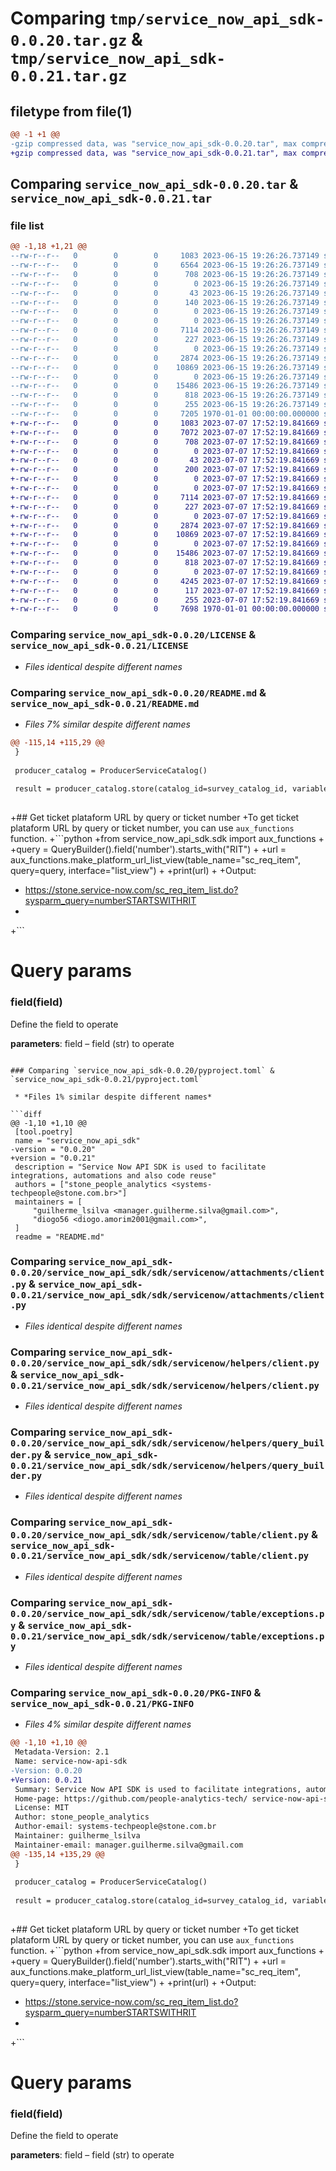 # Comparing `tmp/service_now_api_sdk-0.0.20.tar.gz` & `tmp/service_now_api_sdk-0.0.21.tar.gz`

## filetype from file(1)

```diff
@@ -1 +1 @@
-gzip compressed data, was "service_now_api_sdk-0.0.20.tar", max compression
+gzip compressed data, was "service_now_api_sdk-0.0.21.tar", max compression
```

## Comparing `service_now_api_sdk-0.0.20.tar` & `service_now_api_sdk-0.0.21.tar`

### file list

```diff
@@ -1,18 +1,21 @@
--rw-r--r--   0        0        0     1083 2023-06-15 19:26:26.737149 service_now_api_sdk-0.0.20/LICENSE
--rw-r--r--   0        0        0     6564 2023-06-15 19:26:26.737149 service_now_api_sdk-0.0.20/README.md
--rw-r--r--   0        0        0      708 2023-06-15 19:26:26.737149 service_now_api_sdk-0.0.20/pyproject.toml
--rw-r--r--   0        0        0        0 2023-06-15 19:26:26.737149 service_now_api_sdk-0.0.20/service_now_api_sdk/__init__.py
--rw-r--r--   0        0        0       43 2023-06-15 19:26:26.737149 service_now_api_sdk-0.0.20/service_now_api_sdk/exceptions.py
--rw-r--r--   0        0        0      140 2023-06-15 19:26:26.737149 service_now_api_sdk-0.0.20/service_now_api_sdk/sdk/__init__.py
--rw-r--r--   0        0        0        0 2023-06-15 19:26:26.737149 service_now_api_sdk-0.0.20/service_now_api_sdk/sdk/servicenow/__init__.py
--rw-r--r--   0        0        0        0 2023-06-15 19:26:26.737149 service_now_api_sdk-0.0.20/service_now_api_sdk/sdk/servicenow/attachments/__init__.py
--rw-r--r--   0        0        0     7114 2023-06-15 19:26:26.737149 service_now_api_sdk-0.0.20/service_now_api_sdk/sdk/servicenow/attachments/client.py
--rw-r--r--   0        0        0      227 2023-06-15 19:26:26.737149 service_now_api_sdk-0.0.20/service_now_api_sdk/sdk/servicenow/attachments/exceptions.py
--rw-r--r--   0        0        0        0 2023-06-15 19:26:26.737149 service_now_api_sdk-0.0.20/service_now_api_sdk/sdk/servicenow/helpers/__init__.py
--rw-r--r--   0        0        0     2874 2023-06-15 19:26:26.737149 service_now_api_sdk-0.0.20/service_now_api_sdk/sdk/servicenow/helpers/client.py
--rw-r--r--   0        0        0    10869 2023-06-15 19:26:26.737149 service_now_api_sdk-0.0.20/service_now_api_sdk/sdk/servicenow/helpers/query_builder.py
--rw-r--r--   0        0        0        0 2023-06-15 19:26:26.737149 service_now_api_sdk-0.0.20/service_now_api_sdk/sdk/servicenow/table/__init__.py
--rw-r--r--   0        0        0    15486 2023-06-15 19:26:26.737149 service_now_api_sdk-0.0.20/service_now_api_sdk/sdk/servicenow/table/client.py
--rw-r--r--   0        0        0      818 2023-06-15 19:26:26.737149 service_now_api_sdk-0.0.20/service_now_api_sdk/sdk/servicenow/table/exceptions.py
--rw-r--r--   0        0        0      255 2023-06-15 19:26:26.737149 service_now_api_sdk-0.0.20/service_now_api_sdk/settings.py
--rw-r--r--   0        0        0     7205 1970-01-01 00:00:00.000000 service_now_api_sdk-0.0.20/PKG-INFO
+-rw-r--r--   0        0        0     1083 2023-07-07 17:52:19.841669 service_now_api_sdk-0.0.21/LICENSE
+-rw-r--r--   0        0        0     7072 2023-07-07 17:52:19.841669 service_now_api_sdk-0.0.21/README.md
+-rw-r--r--   0        0        0      708 2023-07-07 17:52:19.841669 service_now_api_sdk-0.0.21/pyproject.toml
+-rw-r--r--   0        0        0        0 2023-07-07 17:52:19.841669 service_now_api_sdk-0.0.21/service_now_api_sdk/__init__.py
+-rw-r--r--   0        0        0       43 2023-07-07 17:52:19.841669 service_now_api_sdk-0.0.21/service_now_api_sdk/exceptions.py
+-rw-r--r--   0        0        0      200 2023-07-07 17:52:19.841669 service_now_api_sdk-0.0.21/service_now_api_sdk/sdk/__init__.py
+-rw-r--r--   0        0        0        0 2023-07-07 17:52:19.841669 service_now_api_sdk-0.0.21/service_now_api_sdk/sdk/servicenow/__init__.py
+-rw-r--r--   0        0        0        0 2023-07-07 17:52:19.841669 service_now_api_sdk-0.0.21/service_now_api_sdk/sdk/servicenow/attachments/__init__.py
+-rw-r--r--   0        0        0     7114 2023-07-07 17:52:19.841669 service_now_api_sdk-0.0.21/service_now_api_sdk/sdk/servicenow/attachments/client.py
+-rw-r--r--   0        0        0      227 2023-07-07 17:52:19.841669 service_now_api_sdk-0.0.21/service_now_api_sdk/sdk/servicenow/attachments/exceptions.py
+-rw-r--r--   0        0        0        0 2023-07-07 17:52:19.841669 service_now_api_sdk-0.0.21/service_now_api_sdk/sdk/servicenow/helpers/__init__.py
+-rw-r--r--   0        0        0     2874 2023-07-07 17:52:19.841669 service_now_api_sdk-0.0.21/service_now_api_sdk/sdk/servicenow/helpers/client.py
+-rw-r--r--   0        0        0    10869 2023-07-07 17:52:19.841669 service_now_api_sdk-0.0.21/service_now_api_sdk/sdk/servicenow/helpers/query_builder.py
+-rw-r--r--   0        0        0        0 2023-07-07 17:52:19.841669 service_now_api_sdk-0.0.21/service_now_api_sdk/sdk/servicenow/table/__init__.py
+-rw-r--r--   0        0        0    15486 2023-07-07 17:52:19.841669 service_now_api_sdk-0.0.21/service_now_api_sdk/sdk/servicenow/table/client.py
+-rw-r--r--   0        0        0      818 2023-07-07 17:52:19.841669 service_now_api_sdk-0.0.21/service_now_api_sdk/sdk/servicenow/table/exceptions.py
+-rw-r--r--   0        0        0        0 2023-07-07 17:52:19.841669 service_now_api_sdk-0.0.21/service_now_api_sdk/sdk/servicenow/utils/__init__.py
+-rw-r--r--   0        0        0     4245 2023-07-07 17:52:19.841669 service_now_api_sdk-0.0.21/service_now_api_sdk/sdk/servicenow/utils/aux_functions.py
+-rw-r--r--   0        0        0      117 2023-07-07 17:52:19.841669 service_now_api_sdk-0.0.21/service_now_api_sdk/sdk/servicenow/utils/constants.py
+-rw-r--r--   0        0        0      255 2023-07-07 17:52:19.841669 service_now_api_sdk-0.0.21/service_now_api_sdk/settings.py
+-rw-r--r--   0        0        0     7698 1970-01-01 00:00:00.000000 service_now_api_sdk-0.0.21/PKG-INFO
```

### Comparing `service_now_api_sdk-0.0.20/LICENSE` & `service_now_api_sdk-0.0.21/LICENSE`

 * *Files identical despite different names*

### Comparing `service_now_api_sdk-0.0.20/README.md` & `service_now_api_sdk-0.0.21/README.md`

 * *Files 7% similar despite different names*

```diff
@@ -115,14 +115,29 @@
 }
 
 producer_catalog = ProducerServiceCatalog()
 
 result = producer_catalog.store(catalog_id=survey_catalog_id, variables=variables)
 
 ```
+## Get ticket plataform URL by query or ticket number
+To get ticket plataform URL by query or ticket number, you can use ``aux_functions`` function.
+```python
+from service_now_api_sdk.sdk import aux_functions
+
+query = QueryBuilder().field('number').starts_with("RIT")
+
+url = aux_functions.make_platform_url_list_view(table_name="sc_req_item", query=query, interface="list_view")
+
+print(url)
+
+Output:
+    https://stone.service-now.com/sc_req_item_list.do?sysparm_query=numberSTARTSWITHRIT
+
+```
 # Query params
 
 ### field(field)
 Define the field to operate
 
 **parameters**: field – field (str) to operate
```

### Comparing `service_now_api_sdk-0.0.20/pyproject.toml` & `service_now_api_sdk-0.0.21/pyproject.toml`

 * *Files 1% similar despite different names*

```diff
@@ -1,10 +1,10 @@
 [tool.poetry]
 name = "service_now_api_sdk"
-version = "0.0.20"
+version = "0.0.21"
 description = "Service Now API SDK is used to facilitate integrations, automations and also code reuse"
 authors = ["stone_people_analytics <systems-techpeople@stone.com.br>"]
 maintainers = [
     "guilherme_lsilva <manager.guilherme.silva@gmail.com>",
     "diogo56 <diogo.amorim2001@gmail.com>",
 ]
 readme = "README.md"
```

### Comparing `service_now_api_sdk-0.0.20/service_now_api_sdk/sdk/servicenow/attachments/client.py` & `service_now_api_sdk-0.0.21/service_now_api_sdk/sdk/servicenow/attachments/client.py`

 * *Files identical despite different names*

### Comparing `service_now_api_sdk-0.0.20/service_now_api_sdk/sdk/servicenow/helpers/client.py` & `service_now_api_sdk-0.0.21/service_now_api_sdk/sdk/servicenow/helpers/client.py`

 * *Files identical despite different names*

### Comparing `service_now_api_sdk-0.0.20/service_now_api_sdk/sdk/servicenow/helpers/query_builder.py` & `service_now_api_sdk-0.0.21/service_now_api_sdk/sdk/servicenow/helpers/query_builder.py`

 * *Files identical despite different names*

### Comparing `service_now_api_sdk-0.0.20/service_now_api_sdk/sdk/servicenow/table/client.py` & `service_now_api_sdk-0.0.21/service_now_api_sdk/sdk/servicenow/table/client.py`

 * *Files identical despite different names*

### Comparing `service_now_api_sdk-0.0.20/service_now_api_sdk/sdk/servicenow/table/exceptions.py` & `service_now_api_sdk-0.0.21/service_now_api_sdk/sdk/servicenow/table/exceptions.py`

 * *Files identical despite different names*

### Comparing `service_now_api_sdk-0.0.20/PKG-INFO` & `service_now_api_sdk-0.0.21/PKG-INFO`

 * *Files 4% similar despite different names*

```diff
@@ -1,10 +1,10 @@
 Metadata-Version: 2.1
 Name: service-now-api-sdk
-Version: 0.0.20
+Version: 0.0.21
 Summary: Service Now API SDK is used to facilitate integrations, automations and also code reuse
 Home-page: https://github.com/people-analytics-tech/ service-now-api-sdk
 License: MIT
 Author: stone_people_analytics
 Author-email: systems-techpeople@stone.com.br
 Maintainer: guilherme_lsilva
 Maintainer-email: manager.guilherme.silva@gmail.com
@@ -135,14 +135,29 @@
 }
 
 producer_catalog = ProducerServiceCatalog()
 
 result = producer_catalog.store(catalog_id=survey_catalog_id, variables=variables)
 
 ```
+## Get ticket plataform URL by query or ticket number
+To get ticket plataform URL by query or ticket number, you can use ``aux_functions`` function.
+```python
+from service_now_api_sdk.sdk import aux_functions
+
+query = QueryBuilder().field('number').starts_with("RIT")
+
+url = aux_functions.make_platform_url_list_view(table_name="sc_req_item", query=query, interface="list_view")
+
+print(url)
+
+Output:
+    https://stone.service-now.com/sc_req_item_list.do?sysparm_query=numberSTARTSWITHRIT
+
+```
 # Query params
 
 ### field(field)
 Define the field to operate
 
 **parameters**: field – field (str) to operate
```

